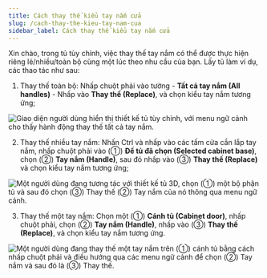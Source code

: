 ```yaml
---
title: Cách thay thế kiểu tay nắm cửa
slug: /cach-thay-the-kieu-tay-nam-cua
sidebar_label: Cách thay thế kiểu tay nắm cửa
---
```


Xin chào, trong tủ tùy chỉnh, việc thay thế tay nắm có thể được thực hiện riêng lẻ/nhiều/toàn bộ cùng một lúc theo nhu cầu của bạn. Lấy tủ làm ví dụ, các thao tác như sau:

1. Thay thế toàn bộ: Nhấp chuột phải vào tường - **Tất cả tay nắm (All handles)** - Nhấp vào **Thay thế (Replace)**, và chọn kiểu tay nắm tương ứng;

![Giao diện người dùng hiển thị thiết kế tủ tùy chỉnh, với menu ngữ cảnh cho thấy hành động thay thế tất cả tay nắm.](https://storage.googleapis.com/jegavn_kb/images/010cba80-0346-4989-8bbe-006095f0f027.png)

2. Thay thế nhiều tay nắm: Nhấn Ctrl và nhấp vào các tấm cửa cần lắp tay nắm, nhấp chuột phải vào (①) **Đế tủ đã chọn (Selected cabinet base)**, chọn (②) **Tay nắm (Handle)**, sau đó nhấp vào (③) **Thay thế (Replace)** và chọn kiểu tay nắm tương ứng;

![Một người dùng đang tương tác với thiết kế tủ 3D, chọn (①) một bộ phận tủ và sau đó chọn (③) Thay thế (②) Tay nắm của nó thông qua menu ngữ cảnh.](https://storage.googleapis.com/jegavn_kb/images/01384710-a4f0-4358-b334-459a237db918.png)

3. Thay thế một tay nắm: Chọn một (①) **Cánh tủ (Cabinet door)**, nhấp chuột phải, chọn (②) **Tay nắm (Handle)**, nhấp vào (③) **Thay thế (Replace)**, và chọn kiểu tay nắm tương ứng.

![Một người dùng đang thay thế một tay nắm trên (①) cánh tủ bằng cách nhấp chuột phải và điều hướng qua các menu ngữ cảnh để chọn (②) Tay nắm và sau đó là (③) Thay thế.](https://storage.googleapis.com/jegavn_kb/images/af70825b-4e48-4d18-b9b3-911365f85bc9.png)